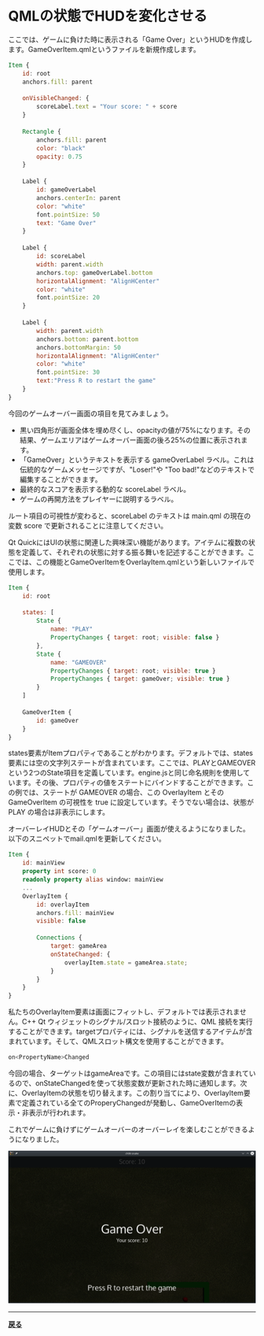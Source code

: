 # QMLの状態でHUDを変化させる

ここでは、ゲームに負けた時に表示される「Game Over」というHUDを作成します。GameOverItem.qmlというファイルを新規作成します。

```QML
Item {
    id: root
    anchors.fill: parent

    onVisibleChanged: {
        scoreLabel.text = "Your score: " + score
    }

    Rectangle {
        anchors.fill: parent
        color: "black"
        opacity: 0.75
    }

    Label {
        id: gameOverLabel
        anchors.centerIn: parent
        color: "white"
        font.pointSize: 50
        text: "Game Over"
    }

    Label {
        id: scoreLabel
        width: parent.width
        anchors.top: gameOverLabel.bottom
        horizontalAlignment: "AlignHCenter"
        color: "white"
        font.pointSize: 20
    }

    Label {
        width: parent.width
        anchors.bottom: parent.bottom
        anchors.bottomMargin: 50
        horizontalAlignment: "AlignHCenter"
        color: "white"
        font.pointSize: 30
        text:"Press R to restart the game"
    }
}
```

今回のゲームオーバー画面の項目を見てみましょう。

* 黒い四角形が画面全体を埋め尽くし、opacityの値が75%になります。その結果、ゲームエリアはゲームオーバー画面の後ろ25%の位置に表示されます。
* 「GameOver」というテキストを表示する gameOverLabel ラベル。これは伝統的なゲームメッセージですが、"Loser!"や "Too bad!"などのテキストで編集することができます。
* 最終的なスコアを表示する動的な scoreLabel ラベル。
* ゲームの再開方法をプレイヤーに説明するラベル。

ルート項目の可視性が変わると、scoreLabel のテキストは main.qml の現在の変数 score で更新されることに注意してください。

Qt QuickにはUIの状態に関連した興味深い機能があります。アイテムに複数の状態を定義して、それぞれの状態に対する振る舞いを記述することができます。ここでは、この機能とGameOverItemをOverlayItem.qmlという新しいファイルで使用します。

```QML
Item {
    id: root

    states: [
        State {
            name: "PLAY"
            PropertyChanges { target: root; visible: false }
        },
        State {
            name: "GAMEOVER"
            PropertyChanges { target: root; visible: true }
            PropertyChanges { target: gameOver; visible: true }
        }
    ]

    GameOverItem {
        id: gameOver
    }
}
```

states要素がItemプロパティであることがわかります。デフォルトでは、states要素には空の文字列ステートが含まれています。ここでは、PLAYとGAMEOVERという2つのState項目を定義しています。engine.jsと同じ命名規則を使用しています。その後、プロパティの値をステートにバインドすることができます。この例では、ステートが GAMEOVER の場合、この OverlayItem とその GameOverItem の可視性を true に設定しています。そうでない場合は、状態が PLAY の場合は非表示にします。

オーバーレイHUDとその「ゲームオーバー」画面が使えるようになりました。以下のスニペットでmail.qmlを更新してください。

```QML
Item {
    id: mainView
    property int score: 0
    readonly property alias window: mainView
    ...
    OverlayItem {
        id: overlayItem
        anchors.fill: mainView
        visible: false

        Connections {
            target: gameArea
            onStateChanged: {
                overlayItem.state = gameArea.state;
            }
        }
    }
}
```

私たちのOverlayItem要素は画面にフィットし、デフォルトでは表示されません。C++ Qt ウィジェットのシグナル/スロット接続のように、QML 接続を実行することができます。targetプロパティには、シグナルを送信するアイテムが含まれています。そして、QMLスロット構文を使用することができます。

```QML
on<PropertyName>Changed
```

今回の場合、ターゲットはgameAreaです。この項目にはstate変数が含まれているので、onStateChangedを使って状態変数が更新された時に通知します。次に、OverlayItemの状態を切り替えます。この割り当てにより、OverlayItem要素で定義されている全てのProperyChangedが発動し、GameOverItemの表示・非表示が行われます。

これでゲームに負けずにゲームオーバーのオーバーレイを楽しむことができるようになりました。

![image](6/../img/13.png)

***

**[戻る](../index.html)**
